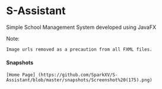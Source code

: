 # S-Assistant
Simple School Management System developed using JavaFX

Note:
```
Image urls removed as a precaution from all FXML files.
```

#### Snapshots
```
[Home Page] (https://github.com/SparkXV/S-Assistant/blob/master/snapshots/Screenshot%20(175).png)

```
